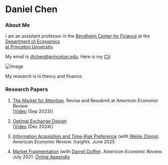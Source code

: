 # Daniel Chen
### About Me

I am an assistant professor in the [Bendheim Center for Finance](https://bcf.princeton.edu) at the [Department of Economics   
at Princeton University](https://economics.princeton.edu). 



My email is dtchen@princeton.edu. Here is my [CV](CVAug2025.pdf).


![Image](https://dtc1995.github.io/danielchenpic.png)

My research is in theory and finance.

### Research Papers
1. [The Market for Attention](https://dtc1995.github.io/attention.html). Revise and Resubmit at *American Economic Review*\
   [[Video](https://www.youtube.com/watch?v=Rl1nHrpZEIA&t=2651s) (Sep 2023)]
   

3.  [Optimal Exchange Design](https://dtc1995.github.io/OEDOct.pdf)\
   [[Video](https://www.youtube.com/watch?v=ovJwCV2iux0&t=3157s) (Dec 2024)]

4.  [Information Acquisition and Time-Risk Preference](https://dtc1995.github.io/chen-zhong-2025-information-acquisition-and-time-risk-preference.pdf) (with [Weijie Zhong](https://wjzhong.com)). *American Economic Review: Insights*. June 2025
 
5.  [Market Fragmentation](https://www.gsb.stanford.edu/sites/default/files/paper-or-publication/aer.marketfrag.pdf) (with [Darrell Duffie](https://www.darrellduffie.com)). *American Economic Review*. July 2021. [Online Appendix](https://dtc1995.github.io/ChenDuffieOnlineAppendixFeb2021.pdf)  


